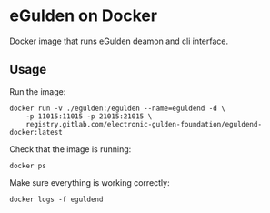 # eGulden on Docker

Docker image that runs eGulden deamon and cli interface.

## Usage

Run the image:

```shell script
docker run -v ./egulden:/egulden --name=eguldend -d \
    -p 11015:11015 -p 21015:21015 \
    registry.gitlab.com/electronic-gulden-foundation/eguldend-docker:latest
```

Check that the image is running:

```shell script
docker ps
```

Make sure everything is working correctly:

``` shell script
docker logs -f eguldend
```
